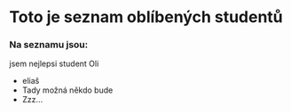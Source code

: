 # Toto je seznam oblíbených studentů

### Na seznamu jsou:


jsem nejlepsi student 
Oli
- eliaš
- Tady možná někdo bude
- Zzz...
